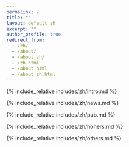 ```yaml
---
permalink: /
title: ""
layout: default_zh
excerpt: ""
author_profile: true
redirect_from: 
  - /zh/
  - /about/
  - /about_zh/
  - /zh.html
  - /about.html
  - /about_zh.html
---
```

<span class='anchor' id='about-me'></span>
{% include_relative includes/zh/intro.md %}

{% include_relative includes/zh/news.md %}

{% include_relative includes/zh/pub.md %}

{% include_relative includes/zh/honers.md %}

{% include_relative includes/zh/others.md %}